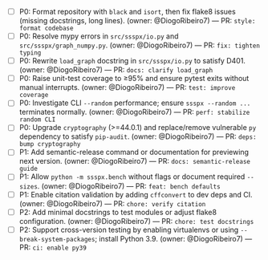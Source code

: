 - [ ] P0: Format repository with `black` and `isort`, then fix flake8 issues (missing docstrings, long lines). (owner: @DiogoRibeiro7) — PR: `style: format codebase`
- [ ] P0: Resolve mypy errors in `src/ssspx/io.py` and `src/ssspx/graph_numpy.py`. (owner: @DiogoRibeiro7) — PR: `fix: tighten typing`
- [ ] P0: Rewrite `load_graph` docstring in `src/ssspx/io.py` to satisfy D401. (owner: @DiogoRibeiro7) — PR: `docs: clarify load_graph`
- [ ] P0: Raise unit-test coverage to ≥95% and ensure pytest exits without manual interrupts. (owner: @DiogoRibeiro7) — PR: `test: improve coverage`
- [ ] P0: Investigate CLI `--random` performance; ensure `ssspx --random ...` terminates normally. (owner: @DiogoRibeiro7) — PR: `perf: stabilize random CLI`
- [ ] P0: Upgrade `cryptography` (>=44.0.1) and replace/remove vulnerable `py` dependency to satisfy `pip-audit`. (owner: @DiogoRibeiro7) — PR: `deps: bump cryptography`
- [ ] P1: Add semantic-release command or documentation for previewing next version. (owner: @DiogoRibeiro7) — PR: `docs: semantic-release guide`
- [ ] P1: Allow `python -m ssspx.bench` without flags or document required `--sizes`. (owner: @DiogoRibeiro7) — PR: `feat: bench defaults`
- [ ] P1: Enable citation validation by adding `cffconvert` to dev deps and CI. (owner: @DiogoRibeiro7) — PR: `chore: verify citation`
- [ ] P2: Add minimal docstrings to test modules or adjust flake8 configuration. (owner: @DiogoRibeiro7) — PR: `chore: test docstrings`
- [ ] P2: Support cross-version testing by enabling virtualenvs or using `--break-system-packages`; install Python 3.9. (owner: @DiogoRibeiro7) — PR: `ci: enable py39`
